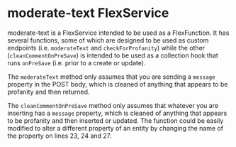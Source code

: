 # moderate-text FlexService

moderate-text is a FlexService intended to be used as a FlexFunction. It has several functions, some of which are designed to be used as custom endpoints (i.e. `moderateText` and `checkForProfanity`) while the other (`cleanCommentOnPreSave`) is intended to be used as a collection hook that runs `onPreSave` (i.e. prior to a create or update).

The `moderateText` method only assumes that you are sending a `message` property in the POST body, which is cleaned of anything that appears to be profanity and then returned.

The `cleanCommentOnPreSave` method only assumes that whatever you are inserting has a `message` property, which is cleaned of anything that appears to be profanity and then inserted or updated. The function could be easily modified to alter a different property of an entity by changing the name of the property on lines 23, 24 and 27.